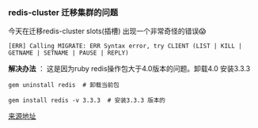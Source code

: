 ### redis-cluster 迁移集群的问题



今天在迁移redis-cluster  slots(插槽) 出现一个非常奇怪的错误:scream:



```shell
[ERR] Calling MIGRATE: ERR Syntax error, try CLIENT (LIST | KILL | GETNAME | SETNAME | PAUSE | REPLY)
```



**解决办法** ： 这是因为ruby  redis操作包大于4.0版本的问题。卸载4.0 安装3.3.3





```shell
gem uninstall redis  # 卸载当前包

gem install redis -v 3.3.3  # 安装3.3.3 版本的
```

[来源地址](https://github.com/antirez/redis/issues/4272)

